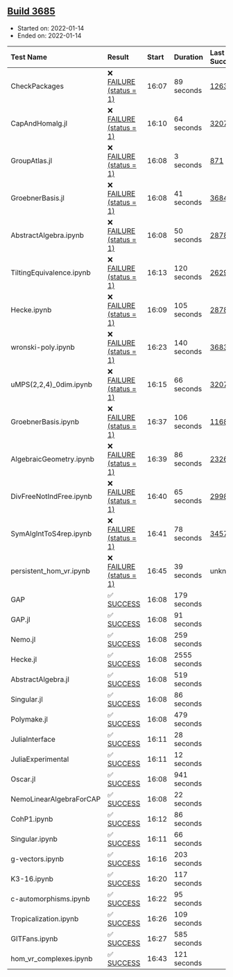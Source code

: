 ## [Build 3685](https://oscarci.mathematik.uni-kl.de/job/oscar-stable/3685/)

* Started on: 2022-01-14
* Ended on: 2022-01-14

| Test Name    | Result | Start | Duration | Last Success | First Failure |
|:-------------|:-------|:------|:---------|:-------------|:--------------|
| CheckPackages | ❌ [FAILURE (status = 1)](https://oscarci.mathematik.uni-kl.de/job/oscar-stable/3685/artifact/logs/build-3685/CheckPackages.log) | 16:07 | 89 seconds | [1263](https://oscarci.mathematik.uni-kl.de/job/oscar-stable/1263/) | [1264](https://oscarci.mathematik.uni-kl.de/job/oscar-stable/1264/) |
| CapAndHomalg.jl | ❌ [FAILURE (status = 1)](https://oscarci.mathematik.uni-kl.de/job/oscar-stable/3685/artifact/logs/build-3685/CapAndHomalg.jl.log) | 16:10 | 64 seconds | [3207](https://oscarci.mathematik.uni-kl.de/job/oscar-stable/3207/) | [3208](https://oscarci.mathematik.uni-kl.de/job/oscar-stable/3208/) |
| GroupAtlas.jl | ❌ [FAILURE (status = 1)](https://oscarci.mathematik.uni-kl.de/job/oscar-stable/3685/artifact/logs/build-3685/GroupAtlas.jl.log) | 16:08 | 3 seconds | [871](https://oscarci.mathematik.uni-kl.de/job/oscar-stable/871/) | [872](https://oscarci.mathematik.uni-kl.de/job/oscar-stable/872/) |
| GroebnerBasis.jl | ❌ [FAILURE (status = 1)](https://oscarci.mathematik.uni-kl.de/job/oscar-stable/3685/artifact/logs/build-3685/GroebnerBasis.jl.log) | 16:08 | 41 seconds | [3684](https://oscarci.mathematik.uni-kl.de/job/oscar-stable/3684/) | [3685](https://oscarci.mathematik.uni-kl.de/job/oscar-stable/3685/) |
| AbstractAlgebra.ipynb | ❌ [FAILURE (status = 1)](https://oscarci.mathematik.uni-kl.de/job/oscar-stable/3685/artifact/logs/build-3685/AbstractAlgebra.ipynb.log) | 16:08 | 50 seconds | [2878](https://oscarci.mathematik.uni-kl.de/job/oscar-stable/2878/) | [2879](https://oscarci.mathematik.uni-kl.de/job/oscar-stable/2879/) |
| TiltingEquivalence.ipynb | ❌ [FAILURE (status = 1)](https://oscarci.mathematik.uni-kl.de/job/oscar-stable/3685/artifact/logs/build-3685/TiltingEquivalence.ipynb.log) | 16:13 | 120 seconds | [2629](https://oscarci.mathematik.uni-kl.de/job/oscar-stable/2629/) | [2630](https://oscarci.mathematik.uni-kl.de/job/oscar-stable/2630/) |
| Hecke.ipynb | ❌ [FAILURE (status = 1)](https://oscarci.mathematik.uni-kl.de/job/oscar-stable/3685/artifact/logs/build-3685/Hecke.ipynb.log) | 16:09 | 105 seconds | [2878](https://oscarci.mathematik.uni-kl.de/job/oscar-stable/2878/) | [2879](https://oscarci.mathematik.uni-kl.de/job/oscar-stable/2879/) |
| wronski-poly.ipynb | ❌ [FAILURE (status = 1)](https://oscarci.mathematik.uni-kl.de/job/oscar-stable/3685/artifact/logs/build-3685/wronski-poly.ipynb.log) | 16:23 | 140 seconds | [3683](https://oscarci.mathematik.uni-kl.de/job/oscar-stable/3683/) | [3684](https://oscarci.mathematik.uni-kl.de/job/oscar-stable/3684/) |
| uMPS(2,2,4)_0dim.ipynb | ❌ [FAILURE (status = 1)](https://oscarci.mathematik.uni-kl.de/job/oscar-stable/3685/artifact/logs/build-3685/uMPS-2-2-4-_0dim.ipynb.log) | 16:15 | 66 seconds | [3207](https://oscarci.mathematik.uni-kl.de/job/oscar-stable/3207/) | [3208](https://oscarci.mathematik.uni-kl.de/job/oscar-stable/3208/) |
| GroebnerBasis.ipynb | ❌ [FAILURE (status = 1)](https://oscarci.mathematik.uni-kl.de/job/oscar-stable/3685/artifact/logs/build-3685/GroebnerBasis.ipynb.log) | 16:37 | 106 seconds | [1168](https://oscarci.mathematik.uni-kl.de/job/oscar-stable/1168/) | [1169](https://oscarci.mathematik.uni-kl.de/job/oscar-stable/1169/) |
| AlgebraicGeometry.ipynb | ❌ [FAILURE (status = 1)](https://oscarci.mathematik.uni-kl.de/job/oscar-stable/3685/artifact/logs/build-3685/AlgebraicGeometry.ipynb.log) | 16:39 | 86 seconds | [2326](https://oscarci.mathematik.uni-kl.de/job/oscar-stable/2326/) | [2327](https://oscarci.mathematik.uni-kl.de/job/oscar-stable/2327/) |
| DivFreeNotIndFree.ipynb | ❌ [FAILURE (status = 1)](https://oscarci.mathematik.uni-kl.de/job/oscar-stable/3685/artifact/logs/build-3685/DivFreeNotIndFree.ipynb.log) | 16:40 | 65 seconds | [2998](https://oscarci.mathematik.uni-kl.de/job/oscar-stable/2998/) | [2999](https://oscarci.mathematik.uni-kl.de/job/oscar-stable/2999/) |
| SymAlgIntToS4rep.ipynb | ❌ [FAILURE (status = 1)](https://oscarci.mathematik.uni-kl.de/job/oscar-stable/3685/artifact/logs/build-3685/SymAlgIntToS4rep.ipynb.log) | 16:41 | 78 seconds | [3457](https://oscarci.mathematik.uni-kl.de/job/oscar-stable/3457/) | [3458](https://oscarci.mathematik.uni-kl.de/job/oscar-stable/3458/) |
| persistent_hom_vr.ipynb | ❌ [FAILURE (status = 1)](https://oscarci.mathematik.uni-kl.de/job/oscar-stable/3685/artifact/logs/build-3685/persistent_hom_vr.ipynb.log) | 16:45 | 39 seconds | unknown | unknown |
| GAP | ✅ [SUCCESS](https://oscarci.mathematik.uni-kl.de/job/oscar-stable/3685/artifact/logs/build-3685/GAP.log) | 16:08 | 179 seconds |  |  |
| GAP.jl | ✅ [SUCCESS](https://oscarci.mathematik.uni-kl.de/job/oscar-stable/3685/artifact/logs/build-3685/GAP.jl.log) | 16:08 | 91 seconds |  |  |
| Nemo.jl | ✅ [SUCCESS](https://oscarci.mathematik.uni-kl.de/job/oscar-stable/3685/artifact/logs/build-3685/Nemo.jl.log) | 16:08 | 259 seconds |  |  |
| Hecke.jl | ✅ [SUCCESS](https://oscarci.mathematik.uni-kl.de/job/oscar-stable/3685/artifact/logs/build-3685/Hecke.jl.log) | 16:08 | 2555 seconds |  |  |
| AbstractAlgebra.jl | ✅ [SUCCESS](https://oscarci.mathematik.uni-kl.de/job/oscar-stable/3685/artifact/logs/build-3685/AbstractAlgebra.jl.log) | 16:08 | 519 seconds |  |  |
| Singular.jl | ✅ [SUCCESS](https://oscarci.mathematik.uni-kl.de/job/oscar-stable/3685/artifact/logs/build-3685/Singular.jl.log) | 16:08 | 86 seconds |  |  |
| Polymake.jl | ✅ [SUCCESS](https://oscarci.mathematik.uni-kl.de/job/oscar-stable/3685/artifact/logs/build-3685/Polymake.jl.log) | 16:08 | 479 seconds |  |  |
| JuliaInterface | ✅ [SUCCESS](https://oscarci.mathematik.uni-kl.de/job/oscar-stable/3685/artifact/logs/build-3685/JuliaInterface.log) | 16:11 | 28 seconds |  |  |
| JuliaExperimental | ✅ [SUCCESS](https://oscarci.mathematik.uni-kl.de/job/oscar-stable/3685/artifact/logs/build-3685/JuliaExperimental.log) | 16:11 | 12 seconds |  |  |
| Oscar.jl | ✅ [SUCCESS](https://oscarci.mathematik.uni-kl.de/job/oscar-stable/3685/artifact/logs/build-3685/Oscar.jl.log) | 16:08 | 941 seconds |  |  |
| NemoLinearAlgebraForCAP | ✅ [SUCCESS](https://oscarci.mathematik.uni-kl.de/job/oscar-stable/3685/artifact/logs/build-3685/NemoLinearAlgebraForCAP.log) | 16:08 | 22 seconds |  |  |
| CohP1.ipynb | ✅ [SUCCESS](https://oscarci.mathematik.uni-kl.de/job/oscar-stable/3685/artifact/logs/build-3685/CohP1.ipynb.log) | 16:12 | 86 seconds |  |  |
| Singular.ipynb | ✅ [SUCCESS](https://oscarci.mathematik.uni-kl.de/job/oscar-stable/3685/artifact/logs/build-3685/Singular.ipynb.log) | 16:11 | 66 seconds |  |  |
| g-vectors.ipynb | ✅ [SUCCESS](https://oscarci.mathematik.uni-kl.de/job/oscar-stable/3685/artifact/logs/build-3685/g-vectors.ipynb.log) | 16:16 | 203 seconds |  |  |
| K3-16.ipynb | ✅ [SUCCESS](https://oscarci.mathematik.uni-kl.de/job/oscar-stable/3685/artifact/logs/build-3685/K3-16.ipynb.log) | 16:20 | 117 seconds |  |  |
| c-automorphisms.ipynb | ✅ [SUCCESS](https://oscarci.mathematik.uni-kl.de/job/oscar-stable/3685/artifact/logs/build-3685/c-automorphisms.ipynb.log) | 16:22 | 95 seconds |  |  |
| Tropicalization.ipynb | ✅ [SUCCESS](https://oscarci.mathematik.uni-kl.de/job/oscar-stable/3685/artifact/logs/build-3685/Tropicalization.ipynb.log) | 16:26 | 109 seconds |  |  |
| GITFans.ipynb | ✅ [SUCCESS](https://oscarci.mathematik.uni-kl.de/job/oscar-stable/3685/artifact/logs/build-3685/GITFans.ipynb.log) | 16:27 | 585 seconds |  |  |
| hom_vr_complexes.ipynb | ✅ [SUCCESS](https://oscarci.mathematik.uni-kl.de/job/oscar-stable/3685/artifact/logs/build-3685/hom_vr_complexes.ipynb.log) | 16:43 | 121 seconds |  |  |
